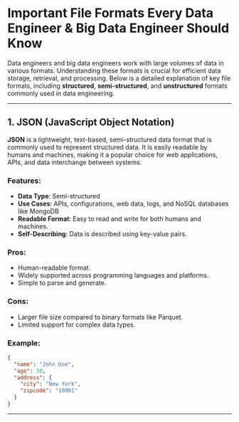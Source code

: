 # Important File Formats Every Data Engineer & Big Data Engineer Should Know

Data engineers and big data engineers work with large volumes of data in various formats. Understanding these formats is crucial for efficient data storage, retrieval, and processing. Below is a detailed explanation of key file formats, including **structured**, **semi-structured**, and **unstructured** formats commonly used in data engineering.

---

## 1. **JSON (JavaScript Object Notation)**
**JSON** is a lightweight, text-based, semi-structured data format that is commonly used to represent structured data. It is easily readable by humans and machines, making it a popular choice for web applications, APIs, and data interchange between systems.

### Features:
- **Data Type**: Semi-structured
- **Use Cases**: APIs, configurations, web data, logs, and NoSQL databases like MongoDB
- **Readable Format**: Easy to read and write for both humans and machines.
- **Self-Describing**: Data is described using key-value pairs.

### Pros:
- Human-readable format.
- Widely supported across programming languages and platforms.
- Simple to parse and generate.

### Cons:
- Larger file size compared to binary formats like Parquet.
- Limited support for complex data types.

### Example:
```json
{
  "name": "John Doe",
  "age": 30,
  "address": {
    "city": "New York",
    "zipcode": "10001"
  }
}
```

---

